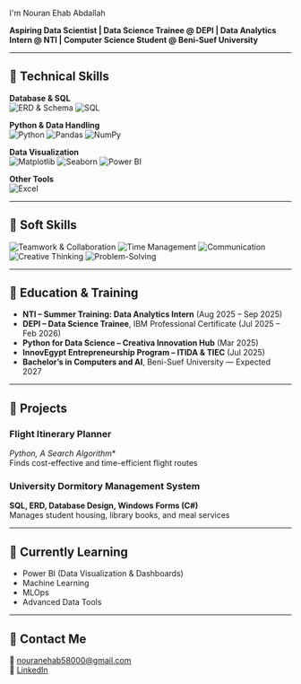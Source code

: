 I'm Nouran Ehab Abdallah

**Aspiring Data Scientist | Data Science Trainee @ DEPI | Data Analytics Intern @ NTI | Computer Science Student @ Beni-Suef University**

---

## 🔹 Technical Skills

**Database & SQL**  
![ERD & Schema](https://img.shields.io/badge/Database-8A2BE2?style=for-the-badge&logo=postgresql&logoColor=white)
![SQL](https://img.shields.io/badge/SQL-26418F?style=for-the-badge&logo=mysql&logoColor=white)

**Python & Data Handling**  
![Python](https://img.shields.io/badge/Python-3776AB?style=for-the-badge&logo=python&logoColor=white)
![Pandas](https://img.shields.io/badge/Pandas-150458?style=for-the-badge&logo=pandas&logoColor=white)
![NumPy](https://img.shields.io/badge/NumPy-013243?style=for-the-badge&logo=numpy&logoColor=white)

**Data Visualization**  
![Matplotlib](https://img.shields.io/badge/Matplotlib-11557C?style=for-the-badge&logo=matplotlib&logoColor=white)
![Seaborn](https://img.shields.io/badge/Seaborn-4C72B0?style=for-the-badge&logo=seaborn&logoColor=white)
![Power BI](https://img.shields.io/badge/Power%20BI-F2C811?style=for-the-badge&logo=powerbi&logoColor=black)

**Other Tools**  
![Excel](https://img.shields.io/badge/Excel-217346?style=for-the-badge&logo=microsoftexcel&logoColor=white)


---
## 🔹 Soft Skills

![Teamwork & Collaboration](https://img.shields.io/badge/Teamwork-4CAF50?style=for-the-badge&logo=slack&logoColor=white)
![Time Management](https://img.shields.io/badge/Time_Management-2196F3?style=for-the-badge&logo=brain&logoColor=white)
![Communication](https://img.shields.io/badge/Communication-FF9800?style=for-the-badge&logo=slack&logoColor=white)
![Creative Thinking](https://img.shields.io/badge/Creative_Thinking-9C27B0?style=for-the-badge&logo=brain&logoColor=white)
![Problem-Solving](https://img.shields.io/badge/Problem_Solving-F44336?style=for-the-badge&logo=brain&logoColor=white)



---

## 🔹 Education & Training

- **NTI – Summer Training: Data Analytics Intern** (Aug 2025 – Sep 2025)  
- **DEPI – Data Science Trainee**, IBM Professional Certificate (Jul 2025 – Feb 2026)  
- **Python for Data Science – Creativa Innovation Hub** (Mar 2025)  
- **InnovEgypt Entrepreneurship Program – ITIDA & TIEC** (Jul 2025)  
- **Bachelor’s in Computers and AI**, Beni-Suef University — Expected 2027

---

## 🔹 Projects

### Flight Itinerary Planner
**Python, A* Search Algorithm**  
Finds cost-effective and time-efficient flight routes  

### University Dormitory Management System
**SQL, ERD, Database Design, Windows Forms (C#)**  
Manages student housing, library books, and meal services  

---

## 🔹 Currently Learning

- Power BI (Data Visualization & Dashboards)  
- Machine Learning  
- MLOps  
- Advanced Data Tools

---

## 🔹 Contact Me

📧 nouranehab58000@gmail.com  
🔗 [LinkedIn](https://www.linkedin.com/in/nouran-ehab-3082562a4/)
